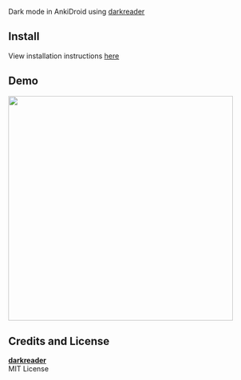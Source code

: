 Dark mode in AnkiDroid using [darkreader](https://github.com/darkreader/darkreader)

## Install
View installation instructions [here](https://github.com/krmanik/ankidroid-js-addon#how-to-install-addons)

## Demo
<img src="https://raw.githubusercontent.com/krmanik/ankidroid-js-addon/main/images/demo_dark_mode.gif" height=450></img>

## Credits and License
**[darkreader](https://github.com/darkreader/darkreader)**
<br>
MIT License